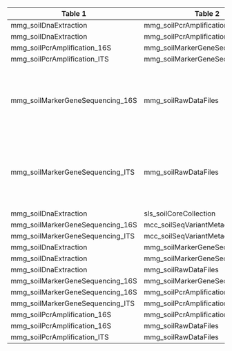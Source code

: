 |Table 1|Table 2|Join by field(s)|
|------------------------|------------------------|-------------------------------|
mmg_soilDnaExtraction|mmg\_soilPcrAmplification\_16S|dnaSampleID
mmg_soilDnaExtraction|mmg\_soilPcrAmplification\_ITS|dnaSampleID
mmg\_soilPcrAmplification\_16S|mmg\_soilMarkerGeneSequencing\_16S|dnaSampleID
mmg\_soilPcrAmplification\_ITS|mmg\_soilMarkerGeneSequencing\_ITS|dnaSampleID
mmg\_soilMarkerGeneSequencing\_16S|mmg_soilRawDataFiles|Not fully automatable: Filter the raw data table to only 16S samples, then join on dnaSampleID
mmg\_soilMarkerGeneSequencing\_ITS|mmg_soilRawDataFiles|Not fully automatable: Filter the raw data table to only ITS samples, then join on dnaSampleID
mmg_soilDnaExtraction|sls_soilCoreCollection|geneticSampleID
mmg\_soilMarkerGeneSequencing\_16S|mcc\_soilSeqVariantMetadata\_16S|dnaSampleID
mmg\_soilMarkerGeneSequencing\_ITS|mcc\_soilSeqVariantMetadata\_ITS|dnaSampleID
mmg_soilDnaExtraction|mmg\_soilMarkerGeneSequencing\_16S|
mmg_soilDnaExtraction|mmg\_soilMarkerGeneSequencing\_ITS|
mmg_soilDnaExtraction|mmg_soilRawDataFiles|
mmg\_soilMarkerGeneSequencing\_16S|mmg\_soilMarkerGeneSequencing\_ITS|
mmg\_soilMarkerGeneSequencing\_16S|mmg\_soilPcrAmplification\_ITS|
mmg\_soilMarkerGeneSequencing\_ITS|mmg\_soilPcrAmplification\_16S|
mmg\_soilPcrAmplification\_16S|mmg\_soilPcrAmplification\_ITS|
mmg\_soilPcrAmplification\_16S|mmg_soilRawDataFiles|
mmg\_soilPcrAmplification\_ITS|mmg_soilRawDataFiles|
